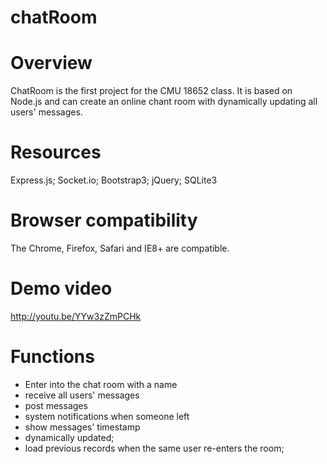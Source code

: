chatRoom 
=============

Overview
======
ChatRoom is the first project for the CMU 18652 class. It is based on Node.js and can create an online chant room with dynamically updating all users' messages. 

Resources
======
Express.js; Socket.io; Bootstrap3; jQuery; SQLite3

Browser compatibility 
======
The Chrome, Firefox, Safari and IE8+ are compatible.

Demo video
======
http://youtu.be/YYw3zZmPCHk

Functions
======
- Enter into the chat room with a name
- receive all users' messages
- post messages
- system notifications when someone left
- show messages' timestamp
- dynamically updated;
- load previous records when the same user re-enters the room;
